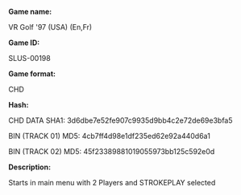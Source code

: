 ﻿**Game name:**

VR Golf '97 (USA) (En,Fr)

**Game ID:**

SLUS-00198

**Game format:**

CHD

**Hash:**

CHD DATA SHA1: 3d6dbe7e52fe907c9935d9bb4c2e72de69e3bfa5

BIN (TRACK 01) MD5: 4cb7ff4d98e1df235ed62e92a440d6a1

BIN (TRACK 02) MD5: 45f23389881019055973bb125c592e0d

**Description:**

Starts in main menu with 2 Players and STROKEPLAY selected